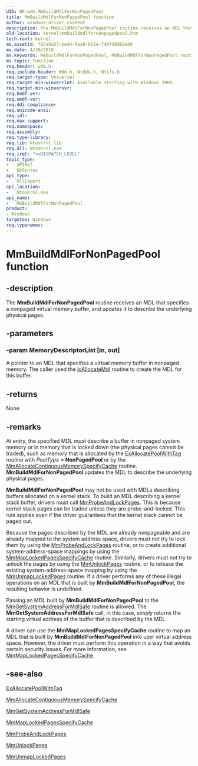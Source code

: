```yaml
---
UID: NF:wdm.MmBuildMdlForNonPagedPool
title: MmBuildMdlForNonPagedPool function
author: windows-driver-content
description: The MmBuildMdlForNonPagedPool routine receives an MDL that specifies a nonpaged virtual memory buffer, and updates it to describe the underlying physical pages.
old-location: kernel\mmbuildmdlfornonpagedpool.htm
tech.root: kernel
ms.assetid: f83a9a57-be44-4aa0-bb2e-740f48d82e06
ms.date: 4/30/2018
ms.keywords: MmBuildMdlForNonPagedPool, MmBuildMdlForNonPagedPool routine [Kernel-Mode Driver Architecture], k106_58d8437c-b6da-4b88-85a4-300392fb58f9.xml, kernel.mmbuildmdlfornonpagedpool, wdm/MmBuildMdlForNonPagedPool
ms.topic: function
req.header: wdm.h
req.include-header: Wdm.h, Ntddk.h, Ntifs.h
req.target-type: Universal
req.target-min-winverclnt: Available starting with Windows 2000.
req.target-min-winversvr: 
req.kmdf-ver: 
req.umdf-ver: 
req.ddi-compliance: 
req.unicode-ansi: 
req.idl: 
req.max-support: 
req.namespace: 
req.assembly: 
req.type-library: 
req.lib: NtosKrnl.lib
req.dll: NtosKrnl.exe
req.irql: "<=DISPATCH_LEVEL"
topic_type:
-	APIRef
-	kbSyntax
api_type:
-	DllExport
api_location:
-	NtosKrnl.exe
api_name:
-	MmBuildMdlForNonPagedPool
product:
- Windows
targetos: Windows
req.typenames: 
---
```


# MmBuildMdlForNonPagedPool function


## -description


The <b>MmBuildMdlForNonPagedPool</b> routine receives an MDL that specifies a nonpaged virtual memory buffer, and updates it to describe the underlying physical pages. 


## -parameters




### -param MemoryDescriptorList [in, out]

A pointer to an MDL that specifies a virtual memory buffer in nonpaged memory. The caller used the <a href="https://msdn.microsoft.com/library/windows/hardware/ff548263">IoAllocateMdl</a> routine to create the MDL for this buffer. 


## -returns



None




## -remarks



At entry, the specified MDL must describe a buffer in nonpaged system memory or in memory that is locked down (the physical pages cannot be traded), such as memory that is allocated by the <a href="https://msdn.microsoft.com/library/windows/hardware/ff544520">ExAllocatePoolWithTag</a> routine with <i>PoolType</i> = <b>NonPagedPool</b> or by the <a href="https://msdn.microsoft.com/library/windows/hardware/ff554464">MmAllocateContiguousMemorySpecifyCache</a> routine. <b>MmBuildMdlForNonPagedPool</b> updates the MDL to describe the underlying physical pages.


<b>MmBuildMdlForNonPagedPool</b> may not be used with MDLs describing buffers allocated on a kernel stack. To build an MDL describing a kernel stack buffer, drivers must call <a href="https://msdn.microsoft.com/library/windows/hardware/ff554664">MmProbeAndLockPages</a>. This is because kernel stack pages can be traded unless they are probe-and-locked. This rule applies even if the driver guarantees that the kernel stack cannot be paged out.

Because the pages described by the MDL are already nonpageable and are already mapped to the system address space, drivers must not try to lock them by using the <a href="https://msdn.microsoft.com/library/windows/hardware/ff554664">MmProbeAndLockPages</a> routine, or to create additional system-address-space mappings by using the <a href="https://msdn.microsoft.com/library/windows/hardware/ff554629">MmMapLockedPagesSpecifyCache</a> routine. Similarly, drivers must not try to unlock the pages by using the <a href="https://msdn.microsoft.com/library/windows/hardware/ff556381">MmUnlockPages</a> routine, or to release the existing system-address-space mapping by using the <a href="https://msdn.microsoft.com/library/windows/hardware/ff556391">MmUnmapLockedPages</a> routine. If a driver performs any of these illegal operations on an MDL that is built by <b>MmBuildMdlForNonPagedPool,</b> the resulting behavior is undefined.

Passing an MDL built by <b>MmBuildMdlForNonPagedPool</b> to the <a href="https://msdn.microsoft.com/library/windows/hardware/ff554559">MmGetSystemAddressForMdlSafe</a> routine is allowed. The <b>MmGetSystemAddressForMdlSafe</b> call, in this case, simply returns the starting virtual address of the buffer that is described by the MDL.

A driver can use the <b>MmMapLockedPagesSpecifyCache</b> routine to map an MDL that is built by <b>MmBuildMdlForNonPagedPool</b> into user virtual address space. However, the driver must perform this operation in a way that avoids certain security issues. For more information, see <a href="https://msdn.microsoft.com/library/windows/hardware/ff554629">MmMapLockedPagesSpecifyCache</a>. 




## -see-also




<a href="https://msdn.microsoft.com/library/windows/hardware/ff544520">ExAllocatePoolWithTag</a>



<a href="https://msdn.microsoft.com/library/windows/hardware/ff554464">MmAllocateContiguousMemorySpecifyCache</a>



<a href="https://msdn.microsoft.com/library/windows/hardware/ff554559">MmGetSystemAddressForMdlSafe</a>



<a href="https://msdn.microsoft.com/library/windows/hardware/ff554629">MmMapLockedPagesSpecifyCache</a>



<a href="https://msdn.microsoft.com/library/windows/hardware/ff554664">MmProbeAndLockPages</a>



<a href="https://msdn.microsoft.com/library/windows/hardware/ff556381">MmUnlockPages</a>



<a href="https://msdn.microsoft.com/library/windows/hardware/ff556391">MmUnmapLockedPages</a>
 

 


